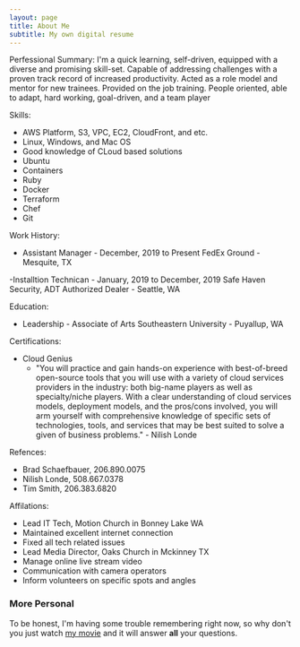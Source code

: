 ```yaml
---
layout: page
title: About Me
subtitle: My own digital resume
---
```


Perfessional Summary:
 I'm a quick learning, self-driven, equipped with a diverse and promising skill-set. Capable of addressing challenges with a proven track record of increased productivity. Acted as a role model and mentor for new trainees. Provided on the job training. People oriented, able to adapt, hard working, goal-driven, and a team player

Skills:
- AWS Platform, S3, VPC, EC2, CloudFront, and etc.
- Linux, Windows, and Mac OS
- Good knowledge of CLoud based solutions
- Ubuntu
- Containers
- Ruby
- Docker
- Terraform
- Chef
- Git

Work History:
- Assistant Manager - December, 2019 to Present
 FedEx Ground - Mesquite, TX

-Installtion Technican - January, 2019 to December, 2019
 Safe Haven Security, ADT Authorized Dealer - Seattle, WA

Education:
- Leadership - Associate of Arts
 Southeastern University - Puyallup, WA

Certifications:
- Cloud Genius
  - "You will practice and gain hands-on experience with best-of-breed open-source tools that you will use with a variety of cloud services providers in the industry: both big-name players as well as specialty/niche players. With a clear understanding of cloud services models, deployment models, and the pros/cons involved, you will arm yourself with comprehensive knowledge of specific sets of technologies, tools, and services that may be best suited to solve a given of business problems." - Nilish Londe

Refences:
- Brad Schaefbauer, 206.890.0075
- Nilish Londe, 508.667.0378
- Tim Smith, 206.383.6820

Affilations:
- Lead IT Tech, Motion Church in Bonney Lake WA
 - Maintained excellent internet connection
 - Fixed all tech related issues
- Lead Media Director, Oaks Church in Mckinney TX
 - Manage online live stream video
 - Communication with camera operators
 - Inform volunteers on specific spots and angles




### More Personal

To be honest, I'm having some trouble remembering right now, so why don't you just watch [my movie](https://en.wikipedia.org/wiki/The_Princess_Bride_%28film%29) and it will answer **all** your questions.
